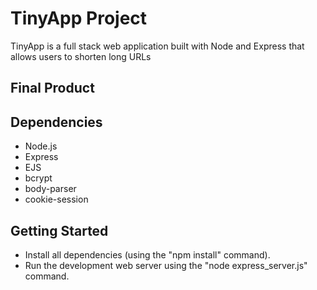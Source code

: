 # TinyApp Project

TinyApp is a full stack web application built with Node and Express that allows users to shorten long URLs

## Final Product

## Dependencies
- Node.js
- Express
- EJS
- bcrypt
- body-parser
- cookie-session

## Getting Started

- Install all dependencies (using the "npm install" command).
- Run the development web server using the "node express_server.js" command.